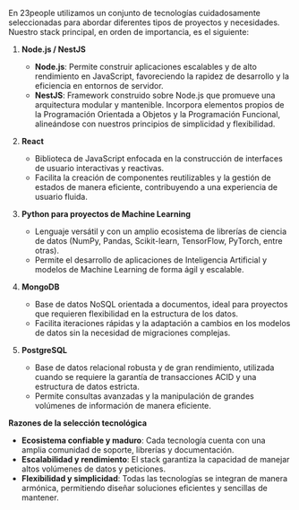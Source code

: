 En 23people utilizamos un conjunto de tecnologías cuidadosamente seleccionadas para abordar diferentes tipos de proyectos y necesidades. Nuestro stack principal, en orden de importancia, es el siguiente:

1. **Node.js / NestJS**  
    - **Node.js**: Permite construir aplicaciones escalables y de alto rendimiento en JavaScript, favoreciendo la rapidez de desarrollo y la eficiencia en entornos de servidor.  
    - **NestJS**: Framework construido sobre Node.js que promueve una arquitectura modular y mantenible. Incorpora elementos propios de la Programación Orientada a Objetos y la Programación Funcional, alineándose con nuestros principios de simplicidad y flexibilidad.

2. **React**  
    - Biblioteca de JavaScript enfocada en la construcción de interfaces de usuario interactivas y reactivas.  
    - Facilita la creación de componentes reutilizables y la gestión de estados de manera eficiente, contribuyendo a una experiencia de usuario fluida.

3. **Python para proyectos de Machine Learning**  
    - Lenguaje versátil y con un amplio ecosistema de librerías de ciencia de datos (NumPy, Pandas, Scikit-learn, TensorFlow, PyTorch, entre otras).  
    - Permite el desarrollo de aplicaciones de Inteligencia Artificial y modelos de Machine Learning de forma ágil y escalable.

4. **MongoDB**  
    - Base de datos NoSQL orientada a documentos, ideal para proyectos que requieren flexibilidad en la estructura de los datos.  
    - Facilita iteraciones rápidas y la adaptación a cambios en los modelos de datos sin la necesidad de migraciones complejas.

5. **PostgreSQL**  
    - Base de datos relacional robusta y de gran rendimiento, utilizada cuando se requiere la garantía de transacciones ACID y una estructura de datos estricta.  
    - Permite consultas avanzadas y la manipulación de grandes volúmenes de información de manera eficiente.

**Razones de la selección tecnológica**  
- **Ecosistema confiable y maduro**: Cada tecnología cuenta con una amplia comunidad de soporte, librerías y documentación.  
- **Escalabilidad y rendimiento**: El stack garantiza la capacidad de manejar altos volúmenes de datos y peticiones.  
- **Flexibilidad y simplicidad**: Todas las tecnologías se integran de manera armónica, permitiendo diseñar soluciones eficientes y sencillas de mantener.

